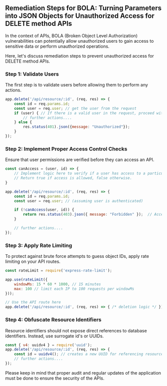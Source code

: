 

## Remediation Steps for BOLA: Turning Parameters into JSON Objects for Unauthorized Access for DELETE method APIs
In the context of APIs, BOLA (Broken Object Level Authorization) vulnerabilities can potentially allow unauthorized users to gain access to sensitive data or perform unauthorized operations. 

Here, let's discuss remediation steps to prevent unauthorized access for DELETE method APIs.

### Step 1: Validate Users
The first step is to validate users before allowing them to perform any actions.
```javascript
app.delete('/api/resource/:id', (req, res) => {
    const id = req.params.id;
    const user = req.user; // get the user from the request
    if (user) { // If there is a valid user in the request, proceed with deleting
        // further actions....
    } else {
        res.status(401).json({message: "Unauthorized"});
    }
});
```

### Step 2: Implement Proper Access Control Checks
Ensure that user permissions are verified before they can access an API.
```javascript
const canAccess = (user, id) => {
    // Implement logic here to verify if a user has access to a particular resource.
    // Return true if access is allowed, false otherwise.
}

app.delete('/api/resource/:id', (req, res) => {
    const id = req.params.id;
    const user = req.user; // (assuming user is authenticated)

    if (!canAccess(user, id)) {
        return res.status(403).json({ message: "Forbidden" });  // Access control check
    }

    // further actions....
});
```

### Step 3: Apply Rate Limiting
To protect against brute force attempts to guess object IDs, apply rate limiting on your API routes.
```javascript
const rateLimit = require('express-rate-limit');

app.use(rateLimit({
    windowMs: 15 * 60 * 1000, // 15 minutes
    max: 100 // limit each IP to 100 requests per windowMs
}));

// Use the API route here
app.delete('/api/resource/:id', (req, res) => { /* deletion logic */ });
```

### Step 4: Obfuscate Resource Identifiers
Resource identifiers should not expose direct references to database identifiers. Instead, use surrogate id's or UUIDs.
```javascript
const { v4: uuidv4 } = require('uuid');
app.delete('/api/resource/:id', (req, res) => {
    const id = uuidv4(); // creates a new UUID for referencing resources
    // further actions....
});
```

Please keep in mind that proper audit and regular updates of the application must be done to ensure the security of the APIs.